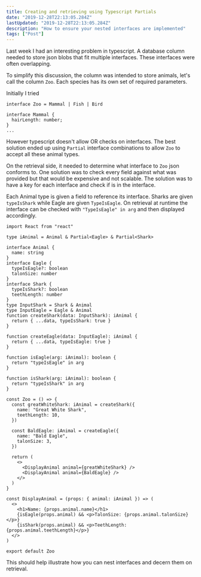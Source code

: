 ```yaml
---
title: Creating and retrieving using Typescript Partials
date: "2019-12-28T22:13:05.284Z"
lastUpdated: "2019-12-28T22:13:05.284Z"
description: "How to ensure your nested interfaces are implemented"
tags: ["Post"]
---
```


Last week I had an interesting problem in typescript. A database column needed to store json blobs that fit multiple interfaces. These interfaces were often overlapping. 

To simplify this discussion, the column was intended to store animals, let's call the column `Zoo`. Each species has its own set of required parameters.

Initially I tried

```
interface Zoo = Mammal | Fish | Bird

interface Mammal {
  hairLength: number;
}
...
```
However typescript doesn't allow OR checks on interfaces. The best solution ended up using `Partial` interface combinations to allow `Zoo` to accept all these animal types. 

On the retrieval side, it needed to determine what interface to `Zoo` json conforms to. One solution was to check every field against what was provided but that would be expensive and not scalable. The solution was to have a key for each interface and check if is in the interface.

Each Animal type is given a field to reference its interface. Sharks are given `typeIsShark` while Eagle are given `TypeIsEagle`. On retrieval at runtime the interface can be checked with `"TypeIsEagle" in arg` and then displayed accordingly.

```
import React from "react"

type iAnimal = Animal & Partial<Eagle> & Partial<Shark>

interface Animal {
  name: string
}
interface Eagle {
  typeIsEagle?: boolean
  talonSize: number
}
interface Shark {
  typeIsShark?: boolean
  teethLength: number
}
type InputShark = Shark & Animal
type InputEagle = Eagle & Animal
function createShark(data: InputShark): iAnimal {
  return { ...data, typeIsShark: true }
}

function createEagle(data: InputEagle): iAnimal {
  return { ...data, typeIsEagle: true }
}

function isEagle(arg: iAnimal): boolean {
  return "typeIsEagle" in arg
}

function isShark(arg: iAnimal): boolean {
  return "typeIsShark" in arg
}

const Zoo = () => {
  const greatWhiteShark: iAnimal = createShark({
    name: "Great White Shark",
    teethLength: 10,
  })

  const BaldEagle: iAnimal = createEagle({
    name: "Bald Eagle",
    talonSize: 3,
  })

  return (
    <>
      <DisplayAnimal animal={greatWhiteShark} />
      <DisplayAnimal animal={BaldEagle} />
    </>
  )
}

const DisplayAnimal = (props: { animal: iAnimal }) => (
  <>
    <h1>Name: {props.animal.name}</h1>
    {isEagle(props.animal) && <p>TalonSize: {props.animal.talonSize}</p>}
    {isShark(props.animal) && <p>TeethLength: {props.animal.teethLength}</p>}
  </>
)

export default Zoo
```

This should help illustrate how you can nest interfaces and decern them on retrieval.
